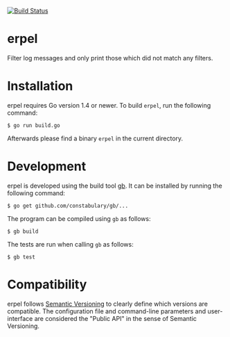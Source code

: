 [![Build Status](https://travis-ci.org/fd0/erpel.svg?branch=master)](https://travis-ci.org/fd0/erpel)

# erpel

Filter log messages and only print those which did not match any filters.

# Installation

erpel requires Go version 1.4 or newer. To build `erpel`, run the following command:

```shell
$ go run build.go
```

Afterwards please find a binary `erpel` in the current directory.

# Development

erpel is developed using the build tool [gb](https://getgb.io). It can be installed by running the following command:

```shell
$ go get github.com/constabulary/gb/...
```

The program can be compiled using `gb` as follows:

```shell
$ gb build
```

The tests are run when calling `gb` as follows:
```shell
$ gb test
```

# Compatibility

erpel follows [Semantic Versioning](http://semver.org) to clearly define which
versions are compatible. The configuration file and command-line parameters and
user-interface are considered the "Public API" in the sense of Semantic
Versioning.
